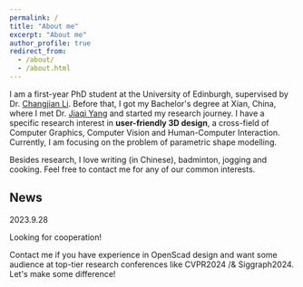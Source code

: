 ```yaml
---
permalink: /
title: "About me"
excerpt: "About me"
author_profile: true
redirect_from: 
  - /about/
  - /about.html
---
```


I am a first-year PhD student at the University of Edinburgh, supervised by Dr. [Changjian Li](https://enigma-li.github.io). Before that, I got my Bachelor's degree at Xian, China, where I met Dr. [Jiaqi Yang](https://sites.google.com/view/jiaqiyang) and started my research journey. I have a specific research interest in **user-friendly 3D design**, a cross-field of Computer Graphics, Computer Vision and Human-Computer Interaction. Currently, I am focusing on the problem of parametric shape modelling.

Besides research, I love writing (in Chinese), badminton, jogging and cooking. Feel free to contact me for any of our common interests.

## News
2023.9.28

Looking for cooperation!

Contact me if you have experience in OpenScad design and want some audience at top-tier research conferences like CVPR2024 /& Siggraph2024. Let's make some difference!

